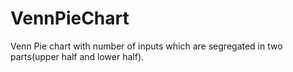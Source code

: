 # VennPieChart
Venn Pie chart with number of inputs which are segregated in two parts(upper half and lower half).
